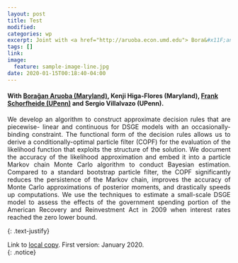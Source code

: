 ```yaml
---
layout: post
title: Test
modified:
categories: wp
excerpt: Joint with <a href="http://aruoba.econ.umd.edu"> Bora&#x11F;an Aruoba (Maryland)</a>, Kenji Higa-Flores (Maryland), <a href="http://sites.sas.upenn.edu/schorf">Frank Schorfheide (UPenn)</a> and Sergio Villalvazo (UPenn). <br> <i>This version&#58 January 2020</i>
tags: []
link:
image:
  feature: sample-image-line.jpg
date: 2020-01-15T00:18:40-04:00
---
```

#### With [Bora&#x11F;an Aruoba (Maryland)](http://aruoba.econ.umd.edu/), Kenji Higa-Flores (Maryland), [Frank Schorfheide (UPenn)](http://sites.sas.upenn.edu/schorf) and Sergio Villalvazo (UPenn).

<p style="text-align:justify">
We develop an algorithm to construct approximate decision rules that are piecewise- linear and continuous for DSGE models with an occasionally-binding constraint. The functional form of the decision rules allows us to derive a conditionally-optimal particle filter (COPF) for the evaluation of the likelihood function that exploits the structure of the solution. We document the accuracy of the likelihood approximation and embed it into a particle Markov chain Monte Carlo algorithm to conduct Bayesian estimation. Compared to a standard bootstrap particle filter, the COPF significantly reduces the persistence of the Markov chain, improves the accuracy of Monte Carlo approximations of posterior moments, and drastically speeds up computations. We use the techniques to estimate a small-scale DSGE model to assess the effects of the government spending portion of the American Recovery and Reinvestment Act in 2009 when interest rates reached the zero lower bound.</p>
{: .text-justify}

Link to [local copy](/documents/ACS-PLC-v5.pdf). First version: January 2020.<br>
{: .notice}
